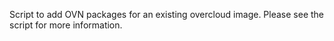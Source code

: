 Script to add OVN packages for an existing overcloud image.
Please see the script for more information.

